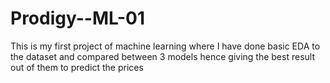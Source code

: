 # Prodigy--ML-01
This is my first project of machine learning where I have done basic EDA to the dataset and compared between 3 models hence giving the best result out of them to predict the prices


